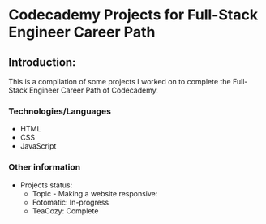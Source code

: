 # Codecademy Projects for Full-Stack Engineer Career Path

## Introduction: 

This is a compilation of some projects I worked on to complete the Full-Stack Engineer Career Path of Codecademy. 

### Technologies/Languages

* HTML
* CSS
* JavaScript

### Other information

- Projects status: 
    * Topic - Making a website responsive:
    - Fotomatic: In-progress
    - TeaCozy: Complete

